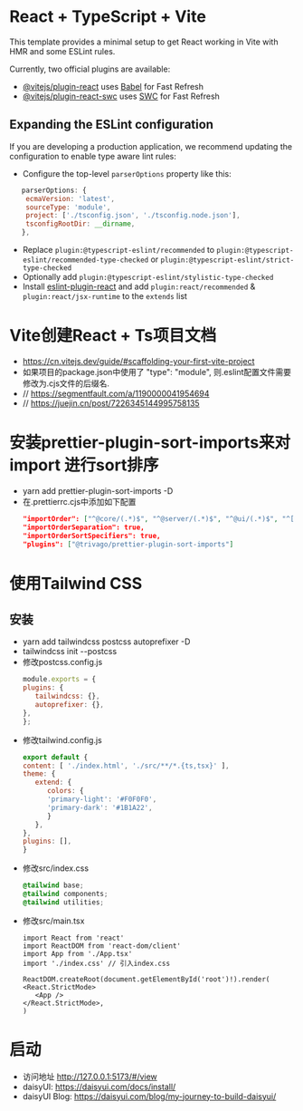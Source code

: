 # React + TypeScript + Vite

This template provides a minimal setup to get React working in Vite with HMR and some ESLint rules.

Currently, two official plugins are available:

- [@vitejs/plugin-react](https://github.com/vitejs/vite-plugin-react/blob/main/packages/plugin-react/README.md) uses [Babel](https://babeljs.io/) for Fast Refresh
- [@vitejs/plugin-react-swc](https://github.com/vitejs/vite-plugin-react-swc) uses [SWC](https://swc.rs/) for Fast Refresh

## Expanding the ESLint configuration

If you are developing a production application, we recommend updating the configuration to enable type aware lint rules:

- Configure the top-level `parserOptions` property like this:

```js
   parserOptions: {
    ecmaVersion: 'latest',
    sourceType: 'module',
    project: ['./tsconfig.json', './tsconfig.node.json'],
    tsconfigRootDir: __dirname,
   },
```

- Replace `plugin:@typescript-eslint/recommended` to `plugin:@typescript-eslint/recommended-type-checked` or `plugin:@typescript-eslint/strict-type-checked`
- Optionally add `plugin:@typescript-eslint/stylistic-type-checked`
- Install [eslint-plugin-react](https://github.com/jsx-eslint/eslint-plugin-react) and add `plugin:react/recommended` & `plugin:react/jsx-runtime` to the `extends` list

# Vite创建React + Ts项目文档
 - https://cn.vitejs.dev/guide/#scaffolding-your-first-vite-project
 - 如果项目的package.json中使用了 "type": "module", 则.eslint配置文件需要修改为.cjs文件的后缀名.
 - // https://segmentfault.com/a/1190000041954694
 - // https://juejin.cn/post/7226345144995758135

# 安装prettier-plugin-sort-imports来对import 进行sort排序
 - yarn add prettier-plugin-sort-imports -D
 - 在.prettierrc.cjs中添加如下配置
   ```json
   "importOrder": ["^@core/(.*)$", "^@server/(.*)$", "^@ui/(.*)$", "^[./]"],
   "importOrderSeparation": true,
   "importOrderSortSpecifiers": true,
   "plugins": ["@trivago/prettier-plugin-sort-imports"]
   ```


# 使用Tailwind CSS 
## 安装
 - yarn add tailwindcss postcss autoprefixer -D
 - tailwindcss init --postcss
 - 修改postcss.config.js
   ```js
   module.exports = {
   plugins: {
      tailwindcss: {},
      autoprefixer: {},
   },
   };
   ```
 - 修改tailwind.config.js
   ```js
   export default {
   content: [ './index.html', './src/**/*.{ts,tsx}' ],
   theme: {
      extend: {
         colors: {
         'primary-light': '#F0F0F0',
         'primary-dark': '#1B1A22',
         }
      },
   },
   plugins: [],
   }
   ```
 - 修改src/index.css
   ```css
   @tailwind base;
   @tailwind components;
   @tailwind utilities;
   ```
 - 修改src/main.tsx
   ```tsx
   import React from 'react'
   import ReactDOM from 'react-dom/client'
   import App from './App.tsx'
   import './index.css' // 引入index.css

   ReactDOM.createRoot(document.getElementById('root')!).render(
   <React.StrictMode>
      <App />
   </React.StrictMode>,
   )
   ```

 # 启动
  - 访问地址 http://127.0.0.1:5173/#/view
  - daisyUI: https://daisyui.com/docs/install/
  - daisyUI Blog: https://daisyui.com/blog/my-journey-to-build-daisyui/


 